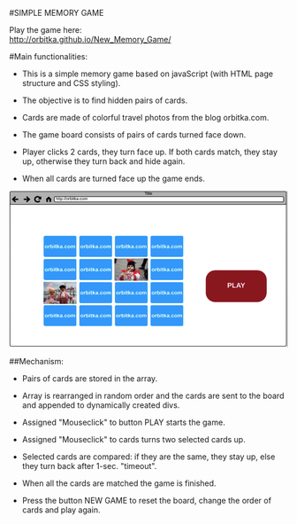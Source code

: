 #SIMPLE MEMORY GAME

Play the game here:  
http://orbitka.github.io/New_Memory_Game/


#Main functionalities:

- This is a simple memory game based on javaScript (with HTML page structure and CSS styling). 

- The objective is to find hidden pairs of cards.

- Cards are made of colorful travel photos from the blog orbitka.com.

- The game board consists of pairs of cards turned face down.

- Player clicks 2 cards, they turn face up. If both cards match, they stay up, otherwise they turn back and hide again.

- When all cards are turned face up the game ends.

![Memory Game](images/wireframe.png)


##Mechanism:

- Pairs of cards are stored in the array.

- Array is rearranged in random order and the cards are sent to the board and appended to dynamically created divs.

- Assigned "Mouseclick" to button PLAY starts the game.

- Assigned "Mouseclick" to cards turns two selected cards up.

- Selected cards are compared: if they are the same, they stay up, else they turn back after 1-sec. "timeout".

- When all the cards are matched the game is finished.

- Press the button NEW GAME to reset the board, change the order of cards and play again.
